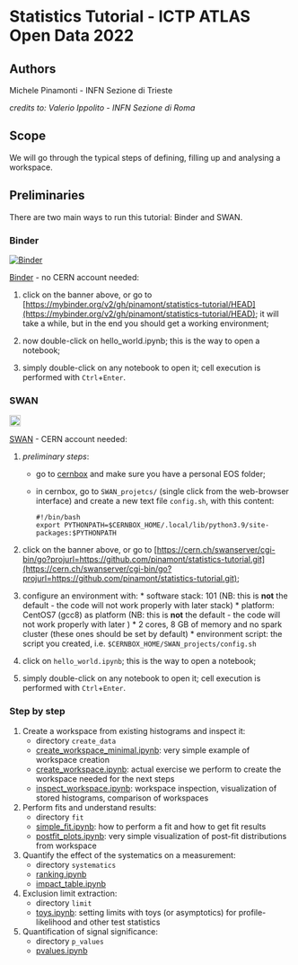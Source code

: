 # Statistics Tutorial - ICTP ATLAS Open Data 2022

## Authors

Michele Pinamonti - INFN Sezione di Trieste

*credits to: Valerio Ippolito - INFN Sezione di Roma*


## Scope
We will go through the typical steps of defining, filling up and analysing a workspace.


## Preliminaries

There are two main ways to run this tutorial: Binder and SWAN.


### Binder

[![Binder](https://mybinder.org/badge_logo.svg)](https://mybinder.org/v2/gh/pinamont/statistics-tutorial/HEAD)

[Binder](https://mybinder.org/) - no CERN account needed:

  1. click on the banner above, or go to [https://mybinder.org/v2/gh/pinamont/statistics-tutorial/HEAD](https://mybinder.org/v2/gh/pinamont/statistics-tutorial/HEAD);
    it will take a while, but in the end you should get a working environment;

  1. now double-click on hello_world.ipynb; this is the way to open a notebook;
    
  1. simply double-click on any notebook to open it; cell execution is performed with `Ctrl`+`Enter`.


### SWAN

[<img class="open_in_swan" data-path="basic" alt="Open this Gallery in SWAN" src="https://swanserver.web.cern.ch/swanserver/images/badge_swan_white_150.png" height=20>][gallery_url]

[gallery_url]:https://cern.ch/swanserver/cgi-bin/go?projurl=https://github.com/pinamont/statistics-tutorial.git

<!-- [![SWAN](https://swanserver.web.cern.ch/swanserver/images/badge_swan_white_150.png =100x)](https://cern.ch/swanserver/cgi-bin/go?projurl=https://github.com/pinamont/statistics-tutorial.git) -->

[SWAN](https://swan.web.cern.ch/swan/) - CERN account needed:

  1. *preliminary steps*: 
  
      + go to [cernbox](http://cernbox.cern.ch) and make sure you have a personal EOS folder;

      + in cernbox, go to `SWAN_projetcs/` (single click from the web-browser interface) and create a new text file `config.sh`, with this content:

            #!/bin/bash
            export PYTHONPATH=$CERNBOX_HOME/.local/lib/python3.9/site-packages:$PYTHONPATH


  1. click on the banner above, or go to [https://cern.ch/swanserver/cgi-bin/go?projurl=https://github.com/pinamont/statistics-tutorial.git](https://cern.ch/swanserver/cgi-bin/go?projurl=https://github.com/pinamont/statistics-tutorial.git);
  
  1. configure an environment with:
    * software stack: 101 (NB: this is **not** the default - the code will not work properly with later stack)
    * platform: CentOS7 (gcc8) as platform (NB: this is **not** the default - the code will not work properly with later )
    * 2 cores, 8 GB of memory and no spark cluster (these ones should be set by default)
    * environment script: the script you created, i.e. `$CERNBOX_HOME/SWAN_projects/config.sh`

  1. click on `hello_world.ipynb`; this is the way to open a notebook;

  1. simply double-click on any notebook to open it; cell execution is performed with `Ctrl`+`Enter`.
    


<!--   1. go to [https://swan-k8s.cern.ch/hub/spawn](https://swan-k8s.cern.ch/hub/spawn); -->
<!--   1. create a new project (clicking on the `+` at the bottom right, "Add new projetc"), and call it `statistics-tutorial-ICTP`; -->
<!--   1. from a SWAN terminal window (which you can open clicking on the `>_` icon on the top right of the webpage), go to the `$CERNBOX_HOME/SWAN_projects/statistics-tutorial-ICTP` directory and checkout the repository with: -->
<!--           git clone git@github.com:pinamont/statistics-tutorial.git -->
<!--       or -->
<!--           git clone https://github.com/pinamont/statistics-tutorial.git -->
<!--   1. now click on the `statistics-tutorial` and finally  -->


### Step by step

1. Create a workspace from existing histograms and inspect it:
    - directory `create_data`
    - [create_workspace_minimal.ipynb](create_data/create_workspace_minimal.ipynb): very simple example of workspace creation
    - [create_workspace.ipynb](create_data/create_workspace.ipynb): actual exercise we perform to create the workspace needed for the next steps
    - [inspect_workspace.ipynb](create_data/inspect_workspace.ipynb): workspace inspection, visualization of stored histograms, comparison of workspaces
1. Perform fits and understand results:
    - directory `fit`
    - [simple_fit.ipynb](fit/simple_fit.ipynb): how to perform a fit and how to get fit results
    - [postfit_plots.ipynb](fit/postfit_plots.ipynb): very simple visualization of post-fit distributions from workspace
1. Quantify the effect of the systematics on a measurement:
    - directory `systematics`
    - [ranking.ipynb](systematics/ranking.ipynb)
    - [impact_table.ipynb](systematics/impact_table.ipynb)
1. Exclusion limit extraction:
    - directory `limit`
    - [toys.ipynb](limit/toys.ipynb): setting limits with toys (or asymptotics) for profile-likelihood and other test statistics
1. Quantification of signal significance:
    - directory `p_values`
    - [pvalues.ipynb](p_values/pvalues.ipynb)
